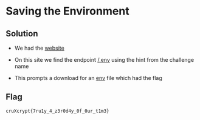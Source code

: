# Saving the Environment

## Solution

- We had the [website](https://environment.cruxcrypt.crux-bphc.com/)
- On this site we find the endpoint [/.env](https://environment.cruxcrypt.crux-bphc.com/.env) using the hint from the challenge name

- This prompts a download for an [env](./env) file which had the flag

## Flag

```
cruXcrypt{7ru1y_4_z3r0d4y_0f_0ur_t1m3}
```

